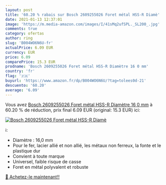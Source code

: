 ```yaml
---
layout: post
title: '60.20 % rabais sur Bosch 2609255026 Foret métal HSS-R Diamè'
date: 2021-01-13 12:37:01
image: 'https://m.media-amazon.com/images/I/41sMq2ufSPL._SL200_.jpg'
comments: true
category: ofertas
author: ring
slug: 'B004WO6N6U-fr'
actualPrice: 6.09 EUR
currency: EUR
price: 6.09
comparePrice: 15.3 EUR
prodname: 'Bosch 2609255026 Foret métal HSS-R Diamètre 16 0 mm'
country: 'fr'
flag: '🇫🇷'
buyurl: 'https://www.amazon.fr/dp/B004WO6N6U/?tag=tolees0d-21'
descuento: '60.20'
average: '6.09'
---
```


Vous avez [Bosch 2609255026 Foret métal HSS-R Diamètre 16 0 mm](https://www.amazon.fr/dp/B004WO6N6U/?tag=tolees0d-21)  à  60.20 % de réduction, prix final  6.09 EUR (original: 15.3 EUR) ici:

[![Bosch 2609255026 Foret métal HSS-R Diamè](https://m.media-amazon.com/images/I/41sMq2ufSPL._SL200_.jpg)](https://www.amazon.fr/dp/B004WO6N6U/?tag=tolees0d-21)

ℹ️:

- Diamètre : 16,0 mm
- Pour le fer, lacier allié et non allié, les métaux non ferreux, la fonte et le plastique dur
- Convient à toute marque
- Universel, faible risque de casse
- Foret en métal polyvalent et robuste

[🛒 Achetez-le maintenant!!](https://www.amazon.fr/dp/B004WO6N6U/?tag=tolees0d-21)
